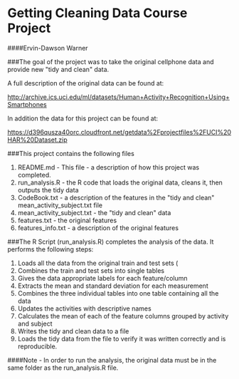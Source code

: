 # Getting Cleaning Data Course Project

####Ervin-Dawson Warner

###The goal of the project was to take the original cellphone data and provide new "tidy and clean" data.

A full description of the original data can be found at:

http://archive.ics.uci.edu/ml/datasets/Human+Activity+Recognition+Using+Smartphones 

In addition the data for this project can be found at:

https://d396qusza40orc.cloudfront.net/getdata%2Fprojectfiles%2FUCI%20HAR%20Dataset.zip 

###This project contains the following files

1. README.md - This file - a description of how this project was completed.
2. run_analysis.R - the R code that loads the original data, cleans it, then outputs the tidy data
3. CodeBook.txt - a description of the features in the "tidy and clean" mean_activity_subject.txt file
4. mean_activity_subject.txt - the "tidy and clean" data
5. features.txt - the original features
6. features_info.txt - a description of the original features

###The R Script (run_analysis.R) completes the analysis of the data.  It performs the following steps:

1. Loads all the data from the original train and test sets (
2. Combines the train and test sets into single tables
3. Gives the data appropriate labels for each feature/column
4. Extracts the mean and standard deviation for each measurement
5. Combines the three individual tables into one table containing all the data
6. Updates the activities with descriptive names
7. Calculates the mean of each of the feature columns grouped by activity and subject
8. Writes the tidy and clean data to a file
9. Loads the tidy data from the file to verify it was written correctly and is reproducible.

####Note - In order to run the analysis, the original data must be in the same folder as the run_analysis.R file.